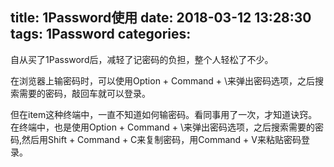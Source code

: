 title: 1Password使用
date: 2018-03-12 13:28:30
tags:
    1Password
categories:
---
自从买了1Password后，减轻了记密码的负担，整个人轻松了不少。

在浏览器上输密码时，可以使用Option + Command + \来弹出密码选项，之后搜索需要的密码，敲回车就可以登录。

但在item这种终端中，一直不知道如何输密码。看同事用了一次，才知道诀窍。在终端中，也是使用Option + Command + \来弹出密码选项，之后搜索需要的密码,然后用Shift + Command + C来复制密码，用Command + V来粘贴密码登录。
